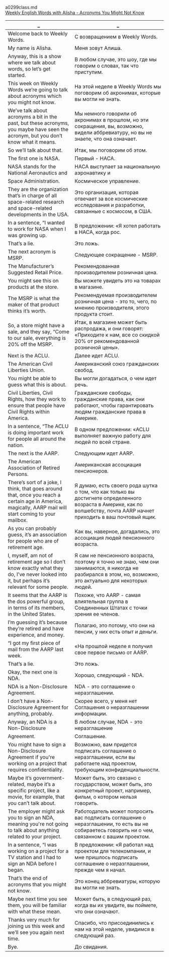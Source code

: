 a0299class.md  
[Weekly English Words with Alisha - Acronyms You Might Not Know
](https://www.youtube.com/watch?v=Xx8w_MLQIcA)  




_|_
--|--
Welcome back to Weekly Words.|С возвращением в Weekly Words.
My name is Alisha.|Меня зовут Алиша.
Anyway, this is a show where we talk about words, so let’s get started.|В любом случае, это шоу, где мы говорим о словах, так что приступим.
This week on Weekly Words we’re going to talk about acronyms which you might not know.|На этой неделе в Weekly Words мы поговорим об акронимах, которые вы могли не знать.
We’ve talk about acronyms a bit in the past, but these acronyms, you maybe have seen the acronym, but you don’t know what it means.|Мы немного говорили об акронимах в прошлом, но эти сокращения, вы, возможно, видели аббревиатуру, но вы не знаете, что она означает.
So we’ll talk about that.|Итак, мы поговорим об этом.
The first one is NASA.|Первый - НАСА.
NASA stands for the National Aeronautics and|НАСА выступает за национальную аэронавтику и
Space Administration.|Космическое управление.
They are the organization that’s in charge of all space-related research and space-related developments in the USA.|Это организация, которая отвечает за все космические исследования и разработки, связанные с космосом, в США.
In a sentence, “I wanted to work for NASA when I was growing up.|В предложении: «Я хотел работать в НАСА, когда рос.
That’s a lie.|Это ложь.
The next acronym is MSRP.|Следующее сокращение - MSRP.
The Manufacturer’s Suggested Retail Price.|Рекомендованная производителем розничная цена.
You might see this on products at the store.|Вы можете увидеть это на товарах в магазине.
The MSRP is what the maker of that product thinks it’s worth.|Рекомендуемая производителем розничная цена - это то, чего, по мнению производителя, этого продукта стоит.
So, a store might have a sale, and they say, “Come to our sale, everything is 20% off the MSRP.|Итак, в магазине может быть распродажа, и они говорят: «Приходите к нам, все со скидкой 20% от рекомендованной розничной цены».
Next is the ACLU.|Далее идет ACLU.
The American Civil Liberties Union.|Американский союз гражданских свобод.
You might be able to guess what this is about.|Вы могли догадаться, о чем идет речь.
Civil Liberties, Civil Rights, how they work to ensure that people have Civil Rights within America.|Гражданские свободы, гражданские права, как они работают, чтобы гарантировать людям гражданские права в Америке.
In a sentence, “The ACLU is doing important work for people all around the nation.|В одном предложении: «ACLU выполняет важную работу для людей по всей стране.
The next is the AARP.|Следующим идет AARP.
The American Association of Retired Persons.|Американская ассоциация пенсионеров.
There’s sort of a joke, I think, that goes around that, once you reach a certain age in America, magically, AARP mail will start coming to your mailbox.|Я думаю, есть своего рода шутка о том, что как только вы достигнете определенного возраста в Америке, как по волшебству, почта AARP начнет приходить в ваш почтовый ящик.
As you can probably guess, it’s an association for people who are of retirement age.|Как вы, наверное, догадались, это ассоциация людей пенсионного возраста.
I, myself, am not of retirement age so I don’t know exactly what they do, I’ve never looked into it, but perhaps it’s relevant for some people.|Я сам не пенсионного возраста, поэтому я точно не знаю, чем они занимаются, я никогда не разбирался в этом, но, возможно, это актуально для некоторых людей.
It seems that the AARP is the dos powerful group, in terms of its members, in the United States.|Похоже, что AARP - самая влиятельная группа в Соединенных Штатах с точки зрения ее членов.
I’m guessing it’s because they’re retired and have experience, and money.|Полагаю, это потому, что они на пенсии, у них есть опыт и деньги.
“I got my first piece of mail from the AARP last week.|«На прошлой неделе я получил свое первое письмо от AARP.
That’s a lie.|Это ложь.
Okay, the next one is NDA.|Хорошо, следующий - NDA.
NDA is a Non-Disclosure Agreement.|NDA - это соглашение о неразглашении.
I don’t have a Non-Disclosure Agreement for anything, probably.|Скорее всего, у меня нет Соглашения о неразглашении информации.
Anyway, an NDA is a Non-Disclosure|В любом случае, NDA - это неразглашение
Agreement.|Соглашение.
You might have to sign a Non-Disclosure Agreement if you're working on a project that requires confidentiality.|Возможно, вам придется подписать соглашение о неразглашении, если вы работаете над проектом, требующим конфиденциальности.
Maybe it’s government-related, maybe it’s a specific project, like a movie, for example, that you can’t talk about.|Может быть, это связано с государством, может быть, это конкретный проект, например, фильм, о котором нельзя говорить.
The employer might ask you to sign an NDA, meaning you're not going to talk about anything related to your project.|Работодатель может попросить вас подписать соглашение о неразглашении, то есть вы не собираетесь говорить ни о чем, связанном с вашим проектом.
In a sentence, “I was working on a project for a TV station and I had to sign an NDA before I began.|В предложении: «Я работал над проектом для телекомпании, и мне пришлось подписать соглашение о неразглашении, прежде чем я начал.
That’s the end of acronyms that you might not know.|Это конец аббревиатуры, которую вы могли не знать.
Maybe next time you see them, you will be familiar with what these mean.|Может быть, в следующий раз, когда вы их увидите, вы поймете, что они означают.
Thanks very much for joining us this week and we’ll see you again next time.|Спасибо, что присоединились к нам на этой неделе, увидимся в следующий раз.
Bye.|До свидания.
